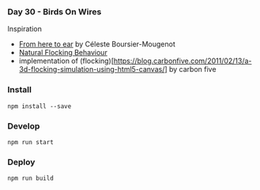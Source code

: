 ### Day 30 - Birds On Wires

Inspiration

- [From here to ear](http://www.artnews.com/2015/04/30/french-pavilion-artist-celeste-boursier-mougenot-teaches-the-world-to-sing/) by Céleste Boursier-Mougenot 
- [Natural Flocking Behaviour](https://en.wikipedia.org/wiki/Flocking_(behavior))
- implementation of (flocking)[https://blog.carbonfive.com/2011/02/13/a-3d-flocking-simulation-using-html5-canvas/] by carbon five

### Install
`npm install --save`

### Develop
`npm run start`

### Deploy
`npm run build`
